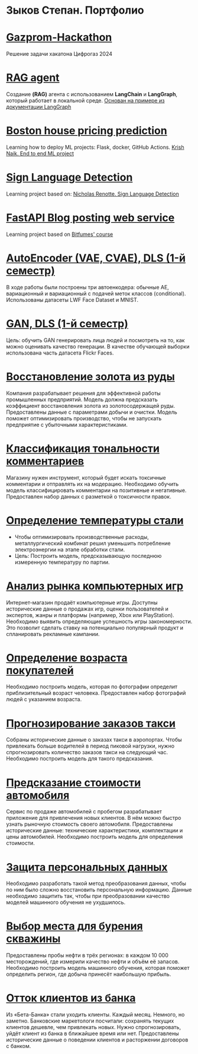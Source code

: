 # Зыков Степан. Портфолио

# [Gazprom-Hackathon](https://github.com/stepan-zykov/Gazprom-Hackathon)
Решение задачи хакатона Цифрогаз 2024

# [RAG agent](https://github.com/stepan-zykov/RAG-with-local-LLM)
Создание **(RAG)** агента с использованием **LangChain** и **LangGraph**, который работает в локальной среде. 
[Основан на примере из документации LangGraph](https://langchain-ai.github.io/langgraph/tutorials/rag/langgraph_adaptive_rag_local/)

# [Boston house pricing prediction](https://github.com/stepan-zykov/Boston_house_pricing)
Learning how to deploy ML projects: Flask, docker, GitHub Actions.
[Krish Naik. End to end ML project](https://www.youtube.com/watch?v=MJ1vWb1rGwM&t=6786s)

# [Sign Language Detection](https://github.com/stepan-zykov/Sign_Language_Detection)
Learning project based on:
[Nicholas Renotte. Sign Language Detection](https://www.youtube.com/watch?v=doDUihpj6ro)

# [FastAPI Blog posting web service](https://github.com/stepan-zykov/FastAPI-A-python-framework-Full-Course/tree/main)
Learning project based on [Bitfumes' course](https://www.youtube.com/watch?v=7t2alSnE2-I)

# [AutoEncoder (VAE, CVAE), DLS (1-й семестр)](https://github.com/stepan-zykov/AutoEncoder-DLS-1-)
В ходе работы были построены три автоенкодера: обычные AE, вариационный и вариационный с подачей меток классов (conditional). Использованы датасеты LWF Face Dataset и MNIST.

# [GAN, DLS (1-й семестр)](https://github.com/stepan-zykov/DLS/tree/main/GAN)
Цель: обучить GAN генерировать лица людей и посмотреть на то, как можно оценивать качество генерации. В качестве обучающей выборки использована часть датасета Flickr Faces.

# [Восстановление золота из руды](https://github.com/stepan-zykov/gold_recovery)
Компания разрабатывает решения для эффективной работы промышленных предприятий. Модель должна предсказать коэффициент восстановления золота из золотосодержащей руды. Предоставлены данные с параметрами добычи и очистки. Модель поможет оптимизировать производство, чтобы не запускать предприятие с убыточными характеристиками.

# [Классификация тональности комментариев](https://github.com/stepan-zykov/comments_classification)
Магазину нужен инструмент, который будет искать токсичные комментарии и отправлять их на модерацию. Необходимо обучить модель классифицировать комментарии на позитивные и негативные. Предоставлен набор данных с разметкой о токсичности правок.

# [Определение температуры стали](https://github.com/stepan-zykov/steel_temperature)
* Чтобы оптимизировать производственные расходы, металлургический комбинат решил уменьшить потребление электроэнергии на этапе обработки стали.
* Цель: Построить модель, предсказывающую последнюю измеренную температуру по партии.

# [Анализ рынка компьютерных игр](https://github.com/stepan-zykov/computer_games)
Интернет-магазин продаёт компьютерные игры. Доступны исторические данные о продажах игр, оценки пользователей и экспертов, жанры и платформы (например, Xbox или PlayStation). Необходимо выявить определяющие успешность игры закономерности. Это позволит сделать ставку на потенциально популярный продукт и спланировать рекламные кампании.

# [Определение возраста покупателей](https://github.com/stepan-zykov/age_determination)
Необходимо построить модель, которая по фотографии определит приблизительный возраст человека. Предоставлен набор фотографий людей с указанием возраста.

# [Прогнозирование заказов такси](https://github.com/stepan-zykov/taxi_orders)
Собраны исторические данные о заказах такси в аэропортах. Чтобы привлекать больше водителей в период пиковой нагрузки, нужно спрогнозировать количество заказов такси на следующий час. Необходимо построить модель для такого предсказания.

# [Предсказание стоимости автомобиля](https://github.com/stepan-zykov/car_price)
Сервис по продаже автомобилей с пробегом разрабатывает приложение для привлечения новых клиентов. В нём можно быстро узнать рыночную стоимость своего автомобиля. Предоставлены исторические данные: технические характеристики, комплектации и цены автомобилей. Необходимо построить модель для определения стоимости.

# [Защита персональных данных](https://github.com/stepan-zykov/personal_data_protection)
Необходимо разработать такой метод преобразования данных, чтобы по ним было сложно восстановить персональную информацию. Данные необходимо защитить так, чтобы при преобразовании качество моделей машинного обучения не ухудшилось.

# [Выбор места для бурения скважины](https://github.com/stepan-zykov/oil_well_location)
Предоставлены пробы нефти в трёх регионах: в каждом 10 000 месторождений, где измерили качество нефти и объём её запасов. Необходимо построить модель машинного обучения, которая поможет определить регион, где добыча принесёт наибольшую прибыль.

# [Отток клиентов из банка](https://github.com/stepan-zykov/beta_bank)
Из «Бета-Банка» стали уходить клиенты. Каждый месяц. Немного, но заметно. Банковские маркетологи посчитали: сохранять текущих клиентов дешевле, чем привлекать новых. Нужно спрогнозировать, уйдёт клиент из банка в ближайшее время или нет. Предоставлены исторические данные о поведении клиентов и расторжении договоров с банком.
